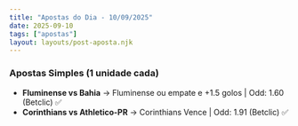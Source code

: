 ```yaml
---
title: "Apostas do Dia - 10/09/2025"
date: 2025-09-10
tags: ["apostas"]
layout: layouts/post-aposta.njk
---
```



### Apostas Simples (1 unidade cada)

- **Fluminense vs Bahia** → Fluminense ou empate e +1.5 golos | Odd: 1.60 (Betclic) ✅
- **Corinthians vs Athletico-PR** → Corinthians Vence | Odd: 1.91 (Betclic) ✅

